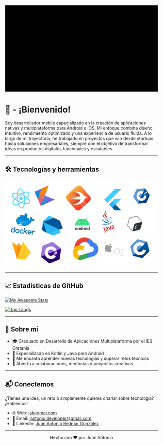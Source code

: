 ![Banner Presentation](resources/banner-multiplatform-not-loop.gif)

# 👋 - ¡Bienvenido!

Soy desarrollador mobile especializado en la creación de aplicaciones nativas y multiplataforma para Android e iOS. Mi enfoque combina diseño intuitivo, rendimiento optimizado y una experiencia de usuario fluida. A lo largo de mi trayectoria, he trabajado en proyectos que van desde startups hasta soluciones empresariales, siempre con el objetivo de transformar ideas en productos digitales funcionales y escalables.

---

## 🛠 Tecnologías y herramientas

![Banner Presentation](resources/banner-piston-tecnologies.gif)

---

## 📈 Estadísticas de GitHub

[![My Awesome Stats](https://awesome-github-stats.azurewebsites.net/user-stats/NonoDev-72?cardType=github&theme=dark&preferLogin=false)](https://git.io/awesome-stats-card)

[![Top Langs](https://github-readme-stats.vercel.app/api/top-langs/?username=NonoDev-72&layout=compact&theme=dark)](https://github.com/anuraghazra/github-readme-stats)

---

## 🧠 Sobre mí

- 🎓 Graduado en Desarrollo de Aplicaciones Multiplataforma por el IES Oretania  
- 📱 Especializado en Kotlin y Java para Android  
- 🚀 Me encanta aprender nuevas tecnologías y superar retos técnicos  
- 🤝 Abierto a colaboraciones, mentorías y proyectos creativos  

---

## 📬 Conectemos

¿Tienes una idea, un reto o simplemente quieres charlar sobre tecnología? ¡Hablemos!

- 🌐 Web: [jabedmar.com](https://jabedmar.com)  
- 📧 Email: [jantonio.developer@gmail.com](mailto:jantonio.developer@gmail.com)  
- 💼 LinkedIn: [Juan Antonio Bedmar González](https://www.linkedin.com/in/juan-antonio-bedmar-gonz%C3%A1lez-79202127b/)  

---

<p align="center">
  Hecho con ❤️ por Juan Antonio  
</p>
